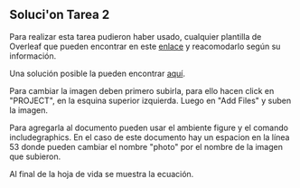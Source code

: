 ## Soluci\'on Tarea 2

Para realizar esta tarea pudieron haber usado, cualquier plantilla de Overleaf que pueden encontrar en este [enlace](https://www.overleaf.com/gallery/tagged/cv) y reacomodarlo según su información.

Una solución posible la pueden encontrar [aquí](https://www.overleaf.com/read/gpjkrnwvgmgm).

Para cambiar la imagen deben primero subirla, para ello hacen click en "PROJECT", en la esquina superior izquierda. Luego en "Add Files" y suben la imagen.

Para agregarla al documento pueden usar el ambiente figure y el comando includegraphics. En el caso de este documento hay un espacion en la línea 53 donde pueden cambiar el nombre "photo" por el nombre de la imagen que subieron.

Al final de la hoja de vida se muestra la ecuación.



